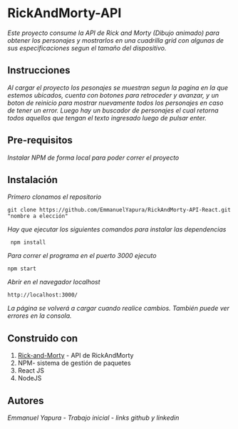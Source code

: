 # RickAndMorty-API


*Este proyecto consume la API de Rick and Morty (Dibujo animado) para obtener los personajes y mostrarlos en una cuadrilla grid con algunas de sus especificaciones segun el tamaño del dispositivo.*

## Instrucciones

*Al cargar el proyecto los pesonajes se muestran segun la pagina en la que estemos ubicados, cuenta con botones para retroceder y avanzar, y un boton de reinicio para mostrar nuevamente todos los personajes en caso de tener un error. Luego hay un buscador de personajes el cual retorna todos aquellos que tengan el texto ingresado luego de pulsar enter.*

## Pre-requisitos

*Instalar NPM de forma local para poder correr el proyecto*

## Instalación

*Primero clonamos el repositorio*

``` 
git clone https://github.com/EmmanuelYapura/RickAndMorty-API-React.git "nombre a elección" 
```

*Hay que ejecutar los siguientes comandos para instalar las dependencias*

```
 npm install 
 ```

*Para correr el programa en el puerto 3000 ejecuto*

``` 
npm start 
```

*Abrir en el navegador localhost*

``` 
http://localhost:3000/ 
```

*La página se volverá a cargar cuando realice cambios.
También puede ver errores en la consola.*

## Construido con

1. [Rick-and-Morty](https://rickandmortyapi.com/) - API de RickAndMorty
2. NPM- sistema de gestión de paquetes
3. React JS
4. NodeJS

## Autores

*Emmanuel Yapura - Trabajo inicial - links github y linkedin*
